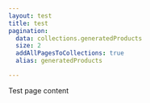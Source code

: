 ```yaml
---
layout: test
title: test
pagination:
  data: collections.generatedProducts
  size: 2
  addAllPagesToCollections: true
  alias: generatedProducts

---
```


Test page content
